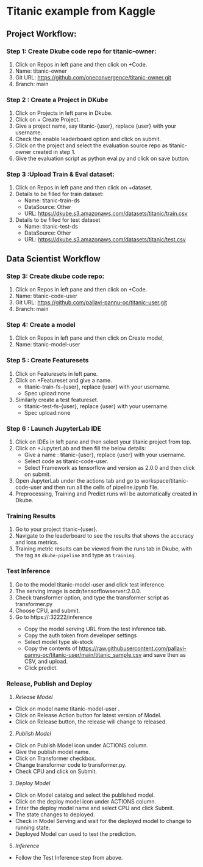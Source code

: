 # Titanic example from Kaggle
## Project Workflow:

### Step 1: Create Dkube code repo for titanic-owner:
1. Click on Repos in left pane and then click on +Code.
2. Name: titanic-owner
3. Git URL: https://github.com/oneconvergence/titanic-owner.git
4. Branch: main

### Step 2 : Create a Project in DKube
1. Click on Projects in left pane in Dkube.
2. Click on + Create Project.
3. Give a project name, say titanic-{user}, replace {user} with your username.
4. Check the enable leaderboard option and click on submit.
5. Click on the project and select the evaluation source repo as titanic-owner created in step 1.
6. Give the evaluation script as python eval.py and click on save button.

### Step 3 :Upload Train & Eval dataset: 
1. Click on Repos in left pane and then click on +dataset.
2. Details to be filled for train dataset:
   - Name: titanic-train-ds
   - DataSource: Other 
   - URL: https://dkube.s3.amazonaws.com/datasets/titanic/train.csv
3. Details to be filled for test dataset
   - Name: titanic-test-ds
   - DataSource: Other
   - URL: https://dkube.s3.amazonaws.com/datasets/titanic/test.csv

## Data Scientist Workflow 

### Step 3: Create dkube code repo:
1. Click on Repos in left pane and then click on +Code.
2. Name: titanic-code-user
3. Git URL: https://github.com/pallavi-pannu-oc/titanic-user.git
4. Branch: main

### Step 4: Create a model 
1. Click on Repos in left pane and then click on Create model, 
2. Name: titanic-model-user

### Step 5 : Create Featuresets
1. Click on Featuresets in left pane.
2. Click on +Featureset and give a name.
   - titanic-train-fs-{user}, replace {user} with your username.
   - Spec upload:none
3. Similarly create a test featureset.
   - titanic-test-fs-{user}, replace {user} with your username.
   - Spec upload:none

### Step 6 : Launch JupyterLab IDE
1. Click on IDEs in left pane and then select your titanic project from top.
2. Click on +JupyterLab and then fill the below details:
   - Give a name : titanic-{user}, replace {user} with your username.
   - Select code as titanic-code-user.
   - Select Framework as tensorflow and version as 2.0.0 and then click on submit.
3. Open JupyterLab under the actions tab and go to workspace/titanic-code-user and then run all the cells of pipeline.ipynb file.
4. Preprocessing, Training and Predict runs will be automatically created in Dkube.

### Training Results
1. Go to your project titanic-{user}.
2. Navigate to the leaderboard to see the results that shows the accuracy and loss metrics.
3. Training metric results can be viewed from the runs tab in Dkube, with the tag as `dkube-pipeline` and type as `training`.

### Test Inference
1. Go to the model titanic-model-user and click test inference.
2. The serving image is ocdr/tensorflowserver:2.0.0.
3. Check transformer option, and type the transformer script as transformer.py
4. Choose CPU, and submit.
5. Go to https://<URL>:32222/inference  
   - Copy the model serving URL from the test inference tab.  
   - Copy the auth token from developer settings  
   - Select model type sk-stock  
   - Copy the contents of https://raw.githubusercontent.com/pallavi-pannu-oc/titanic-user/main/titanic_sample.csv and save then as CSV, and upload.  
   - Click predict.

### Release, Publish and Deploy 

1. *Release Model*
- Click on model name titanic-model-user .
- Click on Release Action button for latest version of Model.
- Click on Release button, the release will change to released.
2. *Publish Model*
- Click on Publish Model icon under ACTIONS column.
- Give the publish model name.
- Click on Transformer checkbox.
- Change transformer code to transformer.py.
- Check CPU and click on Submit.
3. *Deploy Model*
- Click on Model catalog and select the published model.
- Click on the deploy model icon  under ACTIONS column.
- Enter the deploy model name and select CPU and click Submit.
- The state changes to deployed.
- Check in Model Serving and wait for the deployed model to change to running state.
- Deployed Model can used to test the prediction.
5. *Inference*
-   Follow the Test Inference step from above.
